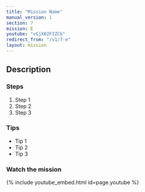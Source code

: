 ```yaml
---
title: "Mission Name"
manual_version: 1
section: 7
mission: E
youtube: "vSjX02FIZCk"
redirect_from: "/v1/7-e"
layout: mission
---
```




## Description

### Steps

1. Step 1
2. Step 2
3. Step 3

### Tips

* Tip 1
* Tip 2
* Tip 3

### Watch the mission

{% include youtube_embed.html id=page.youtube %}

